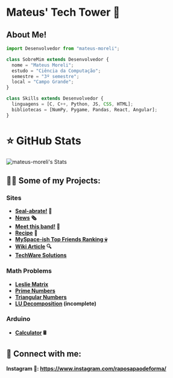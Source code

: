 <h1>Mateus' Tech Tower 🏰 <br/>

<h2>About Me!</h2>

```js
import Desenvolvedor from "mateus-moreli";

class SobreMim extends Desenvolvedor {
  nome = "Mateus Moreli";
  estudo = "Ciência da Computação";
  semestre = "3º semestre";
  local = "Campo Grande";
}

class Skills extends Desenvolvedor {
  linguagens = [C, C++, Python, JS, CSS, HTML];
  bibliotecas = [NumPy, Pygame, Pandas, React, Angular];
}
```
# ⭐ GitHub Stats

![mateus-moreli's Stats](https://github-readme-stats.vercel.app/api?username=mateus-moreli&theme=gotham&show_icons=true&hide_border=true&count_private=false)

<h2>👨‍💻 Some of my Projects:</h2>
<h3> Sites </h3>

- <b> [Seal-abrate!](https://github.com/mateus-moreli/seal-site) 🦭 </b> </br> 
- <b> [News](https://github.com/mateus-moreli/music-news) 🗞️ </b> </br>
- <b> [Meet this band!](https://github.com/mateus-moreli/band-site) 🎸 </b> </br>
- <b> [Recipe](https://github.com/mateus-moreli/recipe-site) 📜 </b> </br>
- <b> [MySpace-ish Top Friends Ranking 💀](https://github.com/mateus-moreli/myspace-lookalike) </b> </br>
- <b> [Wiki Article](https://github.com/mateus-moreli/wiki-site) 🔍 </b> </br>
- <b> [TechWare Solutions](https://github.com/mateus-moreli/mockup-site) </b> </br> 


<h3> Math Problems </h3>

- <b> [Leslie Matrix](https://github.com/mateus-moreli/leslie-matrix) </b> </br>
- <b> [Prime Numbers](https://github.com/mateus-moreli/math-problems/blob/main/max-prime-below.c) </b> </br>
- <b> [Triangular Numbers](https://github.com/mateus-moreli/math-problems/blob/main/triangular-numbers.c) </b> </br>
- <b> [LU Decomposition](https://github.com/mateus-moreli/math-problems/blob/main/LU-decomp.c) (incomplete) </b> </br>
<!--
- <b> Magic Square </b> </br>

<h3> Beecrowd </h3>
- <b> 1040 </b>
- <b> 1042 </b>
- <b> 1044 </b>
- <b> 1046 </b>
- <b> 1047 </b>
- <b> 1061 </b>
- <b> 1064 </b>
- <b> 1075 </b>
- <b> 1078 </b>
- <b> 1079 </b>
- <b> 1101 </b>
- <b> 1133 </b>
- <b> 1173 </b>
- <b> 1174 </b>
- <b> 1180 </b>
- <b> 2202 </b>
--->
<h3> Arduino </h3>

- <b> [Calculator](https://github.com/mateus-moreli/arduino) 🖩 </b> </br>
  
<h2> 🤳 Connect with me:</h2>

<b> Instagram 📌: https://www.instagram.com/raposapaodeforma/ </b> 



